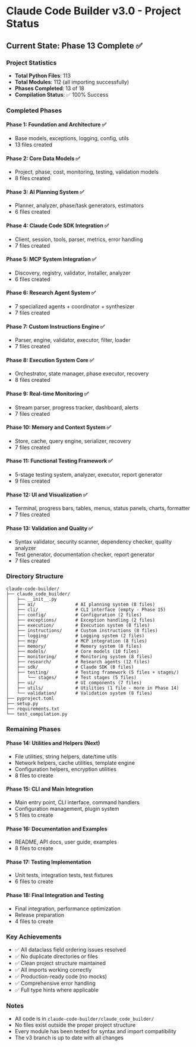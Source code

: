 # Claude Code Builder v3.0 - Project Status

## Current State: Phase 13 Complete ✅

### Project Statistics
- **Total Python Files**: 113
- **Total Modules**: 112 (all importing successfully)
- **Phases Completed**: 13 of 18
- **Compilation Status**: ✅ 100% Success

### Completed Phases

#### Phase 1: Foundation and Architecture ✅
- Base models, exceptions, logging, config, utils
- 13 files created

#### Phase 2: Core Data Models ✅
- Project, phase, cost, monitoring, testing, validation models
- 8 files created

#### Phase 3: AI Planning System ✅
- Planner, analyzer, phase/task generators, estimators
- 6 files created

#### Phase 4: Claude Code SDK Integration ✅
- Client, session, tools, parser, metrics, error handling
- 7 files created

#### Phase 5: MCP System Integration ✅
- Discovery, registry, validator, installer, analyzer
- 6 files created

#### Phase 6: Research Agent System ✅
- 7 specialized agents + coordinator + synthesizer
- 7 files created

#### Phase 7: Custom Instructions Engine ✅
- Parser, engine, validator, executor, filter, loader
- 7 files created

#### Phase 8: Execution System Core ✅
- Orchestrator, state manager, phase executor, recovery
- 8 files created

#### Phase 9: Real-time Monitoring ✅
- Stream parser, progress tracker, dashboard, alerts
- 7 files created

#### Phase 10: Memory and Context System ✅
- Store, cache, query engine, serializer, recovery
- 7 files created

#### Phase 11: Functional Testing Framework ✅
- 5-stage testing system, analyzer, executor, report generator
- 9 files created

#### Phase 12: UI and Visualization ✅
- Terminal, progress bars, tables, menus, status panels, charts, formatter
- 7 files created

#### Phase 13: Validation and Quality ✅
- Syntax validator, security scanner, dependency checker, quality analyzer
- Test generator, documentation checker, report generator
- 7 files created

### Directory Structure
```
claude-code-builder/
├── claude_code_builder/
│   ├── __init__.py
│   ├── ai/               # AI planning system (8 files)
│   ├── cli/              # CLI interface (empty - Phase 15)
│   ├── config/           # Configuration (2 files)
│   ├── exceptions/       # Exception handling (2 files)
│   ├── execution/        # Execution system (8 files)
│   ├── instructions/     # Custom instructions (8 files)
│   ├── logging/          # Logging system (2 files)
│   ├── mcp/              # MCP integration (8 files)
│   ├── memory/           # Memory system (8 files)
│   ├── models/           # Core models (10 files)
│   ├── monitoring/       # Monitoring system (8 files)
│   ├── research/         # Research agents (12 files)
│   ├── sdk/              # Claude SDK (8 files)
│   ├── testing/          # Testing framework (5 files + stages/)
│   │   └── stages/       # Test stages (5 files)
│   ├── ui/               # UI components (7 files)
│   ├── utils/            # Utilities (1 file - more in Phase 14)
│   └── validation/       # Validation system (8 files)
├── pyproject.toml
├── setup.py
├── requirements.txt
└── test_compilation.py
```

### Remaining Phases

#### Phase 14: Utilities and Helpers (Next)
- File utilities, string helpers, date/time utils
- Network helpers, cache utilities, template engine
- Configuration helpers, encryption utilities
- 8 files to create

#### Phase 15: CLI and Main Integration
- Main entry point, CLI interface, command handlers
- Configuration management, plugin system
- 5 files to create

#### Phase 16: Documentation and Examples
- README, API docs, user guide, examples
- 8 files to create

#### Phase 17: Testing Implementation
- Unit tests, integration tests, test fixtures
- 6 files to create

#### Phase 18: Final Integration and Testing
- Final integration, performance optimization
- Release preparation
- 4 files to create

### Key Achievements
- ✅ All dataclass field ordering issues resolved
- ✅ No duplicate directories or files
- ✅ Clean project structure maintained
- ✅ All imports working correctly
- ✅ Production-ready code (no mocks)
- ✅ Comprehensive error handling
- ✅ Full type hints where applicable

### Notes
- All code is in `claude-code-builder/claude_code_builder/`
- No files exist outside the proper project structure
- Every module has been tested for syntax and import compatibility
- The v3 branch is up to date with all changes